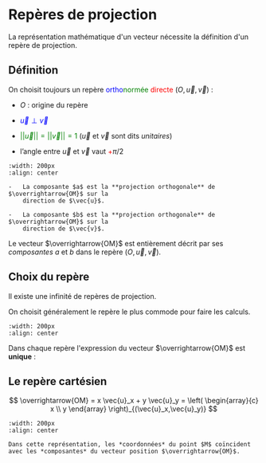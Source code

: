 # Repères de projection

La représentation mathématique d'un vecteur nécessite la définition
d'un repère de projection.

## Définition

On choisit toujours un repère
<span
style="color: blue">ortho</span><span style="color: green">normée</span>
<span style="color: red">directe</span> $(O,\vec{u}, \vec{v})$ :

-   $O$ : origine du repère

-   <span style="color: blue">$\vec{u} \perp \vec{v}$</span>

-   <span style="color: green">$||\vec{u}|| = ||\vec{v}|| = 1$</span>
    ($\vec{u}$ et $\vec{v}$ sont dits *unitaires*)

-   l’angle entre $\vec{u}$ et $\vec{v}$ vaut <span
    style="color: red">+</span>$\pi/2$

```{image} ../liste/vect_compo_rep.png
:width: 200px
:align: center
```

```{important}
-   La composante $a$ est la **projection orthogonale** de $\overrightarrow{OM}$ sur la
    direction de $\vec{u}$.

-   La composante $b$ est la **projection orthogonale** de $\overrightarrow{OM}$ sur la
    direction de $\vec{v}$.
```

Le vecteur $\overrightarrow{OM}$ est entièrement décrit par ses *composantes* $a$ et $b$
dans le repère $(O,\vec{u},\vec{v})$.


## Choix du repère

Il existe une infinité de repères de projection.

On choisit généralement le repère le plus commode pour faire les
calculs.

```{image} ../liste/vect_multi_rep.png
:width: 200px
:align: center
```
Dans chaque repère l'expression du vecteur $\overrightarrow{OM}$ est **unique** :

## Le repère cartésien


$$
\overrightarrow{OM} = x \vec{u}_x + y \vec{u}_y =
\left( \begin{array}{c}
x \\ y
\end{array} \right)_{(\vec{u}_x,\vec{u}_y)}
$$


```{image} ../liste/vect_rep_cartesien.png
:width: 200px
:align: center
```
```{Attention}
Dans cette représentation, les *coordonnées* du point $M$ coïncident
avec les *composantes* du vecteur position $\overrightarrow{OM}$.
```
